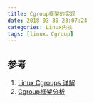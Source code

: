 ```yaml
---
title: Cgroup框架的实现
date: 2018-03-30 23:07:24
categories: Linux内核
tags: [linux，Cgroup]
---
```


## 参考

1. [Linux Cgroups 详解](https://files.cnblogs.com/files/lisperl/cgroups%E4%BB%8B%E7%BB%8D.pdf)
2. [Cgroup框架分析](https://blog.csdn.net/zhangyifei216/article/details/49491549)
